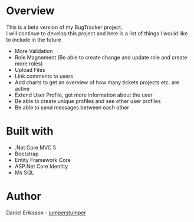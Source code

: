 # Overview

This is a beta version of my BugTracker project.<br/>
I will continue to develop this project and here is a list of things I would like to include in the future 
<br/>
* More Validation
* Role Magnement (Be able to create change and update role and create more roles) 
* Upload Files 
* Link comments to users
* Add charts to get an overview of how many tickets projects etc. are active
* Extend User Profile, get more information about the user
* Be able to create unique profiles and see other user profiles
* Be able to send messages between each other

# Built with 

* .Net Core MVC 5
* Bootstrap
* Entity Framework Core
* ASP.Net Core Identity
* Ms SQL

# Author

Daniel Eriksson - <a href="https://github.com/jumperstumper">jumperstumper</a>
